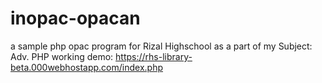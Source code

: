 # inopac-opacan
a sample php opac program for Rizal Highschool as a part of my Subject: Adv. PHP
working demo: https://rhs-library-beta.000webhostapp.com/index.php